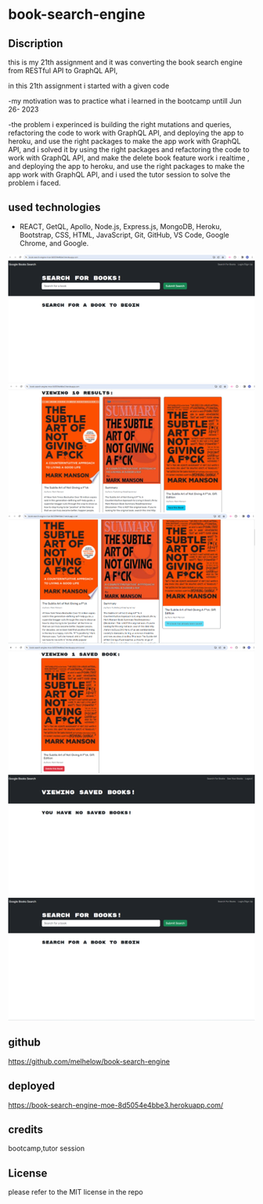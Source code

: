 # book-search-engine

## Discription

this is my 21th assignment and it was converting the book search engine from RESTful API to GraphQL API,

in this 21th assignment  i started with a given code 

-my motivation was to practice what i learned in the bootcamp untill Jun 26- 2023

-the problem i experinced is building the right mutations and queries, refactoring the code to work with GraphQL API, and deploying the app to heroku, and use the right packages to make the app work with GraphQL API, and i solved it by using the right packages and refactoring the code to work with GraphQL API, and make the delete book feature work i realtime , and deploying the app to heroku, and use the right packages to make the app work with GraphQL API, and i used the tutor session to solve the problem i faced.

## used technologies

- REACT, GetQL, Apollo, Node.js, Express.js, MongoDB, Heroku, Bootstrap, CSS, HTML, JavaScript, Git, GitHub, VS Code, Google Chrome, and Google.

![Getting Started](./Assets/images/bookse-1.png)
![Getting Started](./Assets/images/bookse-2.png)
![Getting Started](./Assets/images/bookse-3.png)
![Getting Started](./Assets/images/bookse-4.png)
![Getting Started](./Assets/images/bookse-5.png)
![Getting Started](./Assets/images/bookse-6.png)

## github 
https://github.com/melhelow/book-search-engine

## deployed
https://book-search-engine-moe-8d5054e4bbe3.herokuapp.com/


## credits

bootcamp,tutor session



## License

please refer to the MIT license in the repo